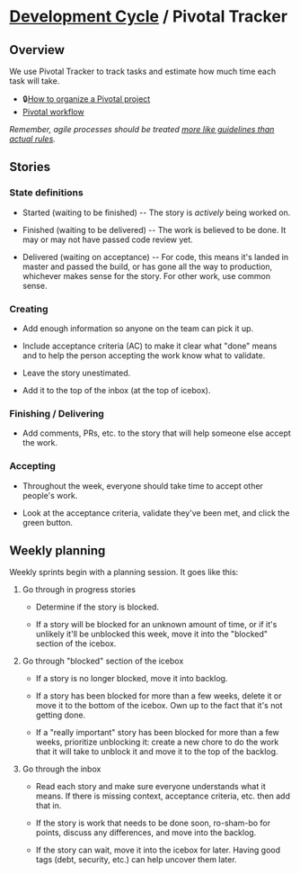 # [Development Cycle](./README.md) / Pivotal Tracker

## Overview

We use Pivotal Tracker to track tasks and estimate how much time each task will take.

- 🔒[How to organize a Pivotal project](https://docs.google.com/document/d/1abmxQdYol6Zi3kR3U__JNJl3uPdKF9WPYWfu75AkZ50/edit#heading=h.yyb7wuihugn8)
- [Pivotal workflow](https://www.pivotaltracker.com/help/articles/workflow_overview/)

*Remember, agile processes should be treated [more like guidelines than actual
rules](https://www.youtube.com/watch?v=jl0hMfqNQ-g).*

## Stories

### State definitions

- Started (waiting to be finished) -- The story is *actively* being worked on.

- Finished (waiting to be delivered) -- The work is believed to be done. It may
  or may not have passed code review yet.

- Delivered (waiting on acceptance) -- For code, this means it's landed in
  master and passed the build, or has gone all the way to production, whichever
  makes sense for the story. For other work, use common sense.

### Creating

- Add enough information so anyone on the team can pick it up.

- Include acceptance criteria (AC) to make it clear what "done" means and to
  help the person accepting the work know what to validate.

- Leave the story unestimated.

- Add it to the top of the inbox (at the top of icebox).

### Finishing / Delivering

- Add comments, PRs, etc. to the story that will help someone else accept the work.

### Accepting

- Throughout the week, everyone should take time to accept other people's work.

- Look at the acceptance criteria, validate they've been met, and click the
  green button.

## Weekly planning

Weekly sprints begin with a planning session. It goes like this:

1. Go through in progress stories

   - Determine if the story is blocked.

   - If a story will be blocked for an unknown amount of time, or if it's
     unlikely it'll be unblocked this week, move it into the "blocked" section
     of the icebox.

2. Go through "blocked" section of the icebox

   - If a story is no longer blocked, move it into backlog.

   - If a story has been blocked for more than a few weeks, delete it or move it
     to the bottom of the icebox. Own up to the fact that it's not getting done.

   - If a "really important" story has been blocked for more than a few weeks,
     prioritize unblocking it: create a new chore to do the work that it will
     take to unblock it and move it to the top of the backlog.

3. Go through the inbox

   - Read each story and make sure everyone understands what it means. If there
     is missing context, acceptance criteria, etc. then add that in.

   - If the story is work that needs to be done soon, ro-sham-bo for points,
     discuss any differences, and move into the backlog.

   - If the story can wait, move it into the icebox for later. Having good tags
     (debt, security, etc.) can help uncover them later.
